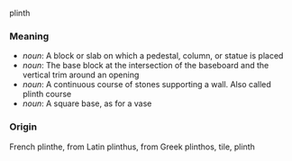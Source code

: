 plinth
### Meaning
+ _noun_: A block or slab on which a pedestal, column, or statue is placed
+ _noun_: The base block at the intersection of the baseboard and the vertical trim around an opening
+ _noun_: A continuous course of stones supporting a wall. Also called plinth course
+ _noun_: A square base, as for a vase

### Origin

French plinthe, from Latin plinthus, from Greek plinthos, tile, plinth


